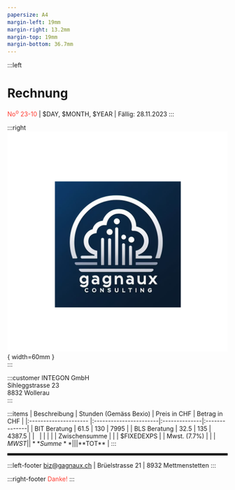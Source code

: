 ```yaml
---
papersize: A4
margin-left: 19mm
margin-right: 13.2mm
margin-top: 19mm
margin-bottom: 36.7mm
---
```


:::left
# Rechnung
<span style="color:#FF3B30;">No<sup>o</sup> 23-10</span> | $DAY, $MONTH, $YEAR | Fällig: 28.11.2023
:::


:::right
![](logo2.png){ width=60mm }  
:::


:::customer
INTEGON GmbH\
Sihleggstrasse 23\
8832 Wollerau\
:::

:::items
| Beschreibung          | Stunden (Gemäss Bexio) | Preis in CHF  | Betrag in CHF |
|:--------------------- |:-----------------------|:--------------|:--------------|
| BIT Beratung          | 61.5                   | 130           |     7995      |
| BLS Beratung          | 32.5                   | 135           |     4387.5    |
| &nbsp;                |                        |               |               |
| Zwischensumme         |                        |               |    $FIXEDEXPS |
| Mwst. (7.7%)          |                        |               |    $MWST      |
| **Summe**             |                        |               |  **$TOT**     |
:::

<hr style="border:2px solid black">

:::left-footer
biz@gagnaux.ch | Brüelstrasse 21 | 8932 Mettmenstetten
:::

:::right-footer
<span style="color:#FF3B30;">Danke!</span>
:::

